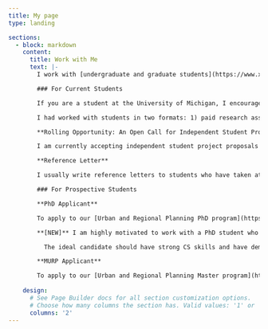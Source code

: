 ```yaml
---
title: My page
type: landing

sections:
  - block: markdown
    content:
      title: Work with Me
      text: |-
        I work with [undergraduate and graduate students](https://www.xiaofanliang.com/people/) at all levels to conduct research, prioritizing those from the University of Michigan. If you are interested in working with me, please read this page in detail, whether you are a current or prospective student.

        ### For Current Students

        If you are a student at the University of Michigan, I encourage you to take my classes (see in [my teaching](https://www.xiaofanliang.com/teaching/)) as they prepare you for common skills used in my projects. 

        I had worked with students in two formats: 1) paid research assistant, and 2) independent study with academic credits. The first option is often project-based, and will usually have a formal announcement through Taubman College’s newsletter. The second option is opportunity-based. For the first option, they are likely to be announced in the first few weeks of the semesters, if any. For the second option, I am more likely to agree to advise an independent project if I already know that you are capable of conducting independent work and/or the project contributes to my research agenda. 

        **Rolling Opportunity: An Open Call for Independent Student Project Proposals around Network Duality Theme; Updated by June 25th, 2024; Submit [Here](https://docs.google.com/forms/d/e/1FAIpQLScRpCf1LDuzdVgRdC-1EahwE03jgHtXTUGL_m2S3l2Smn4fxQ/viewform)**  

        I am currently accepting independent student project proposals that will advance the network duality research theme. Research is a two-way street, and I had enjoyed inspirations brought by my students in the past. [Please read the link here for details](https://xfliang.notion.site/Network-Duality-Project-Proposal-cb4ed93ac0e64d76861fb509b1267dac?pvs=4). If your proposal is accepted, I will reach out and discuss the best way forward (i.e., research assistant, independent study credits, etc.). 

        **Reference Letter** 

        I usually write reference letters to students who have taken at least two of my courses or had actively worked with me through research assistantship or independent studies. Exceptions may be possible. If you have this intention, please come talk to me as early as possible so we can align expectations.

        ### For Prospective Students

        **PhD Applicant**

        To apply to our [Urban and Regional Planning PhD program](https://taubmancollege.umich.edu/urbanplanning/degrees/phd-urban-and-regional-planning), you do not need to seek out an advisor or create a research proposal before applying. The selection process is divided into two stages. The Faculty Admissions Committee will select some outstanding candidates from the applicant pool and faculty members with expertise in the applicant's area are asked to evaluate these applications and indicate their availability to serve as the initial advisor. This advisor may change if the student's interests evolve after enrollment. Our PhDs are fully funded by UMich Rackham Graduate School fellowships. 

        **[NEW]** I am highly motivated to work with a PhD student who is interested in the participatory AI direction (aka human-computer collaboration to enhance public services and citizen engagement in the planning process, most recent examples [here](https://arxiv.org/abs/2407.11138) and [here](https://github.com/xiaofanliang/ai_for_local_governments)) in the upcoming years. PhDs in our college are usually funded by the college, and thus all PhD admission goes through the faculty admission committee first before consulting individual faculty. I am not able to directly "hire" a PhD. Yet, if you are interested in this direction, please contact me at **xfliang@umich.edu** and if it is a good fit, I will advocate for you in the admission cycle (still no garantuee in admission). 

          The ideal candidate should have strong CS skills and have demonstrated interests and commitments to enhance ethical and responsible use of AI, data, and technology in public sector and/or community engagement. It is a bonus if you are also interested in network methodology though this is not required. 

        **MURP Applicant** 

        To apply to our [Urban and Regional Planning Master program](https://taubmancollege.umich.edu/academics/urban-and-regional-planning/master-of-urban-and-regional-planning/), you do not need to seek out an advisor. I do not have Graduate Research Assistantships (tuition included kind) funding available at the moment. Rackham Graduate School administers [application fee waivers](https://taubmancollege.umich.edu/admissions/apply/master-of-urban-and-regional-planning/) if you fit certain criterions, though this is unlikely to be available to international students.
         
    design:
      # See Page Builder docs for all section customization options.
      # Choose how many columns the section has. Valid values: '1' or '2'.
      columns: '2'
---
```








